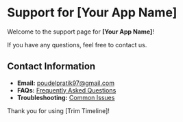 # Support for [Your App Name]

Welcome to the support page for **[Your App Name]**! 

If you have any questions, feel free to contact us.

## Contact Information
- **Email:** poudelpratik97@gmail.com
- **FAQs:** [Frequently Asked Questions](#)
- **Troubleshooting:** [Common Issues](#)

Thank you for using [Trim Timeline]!
